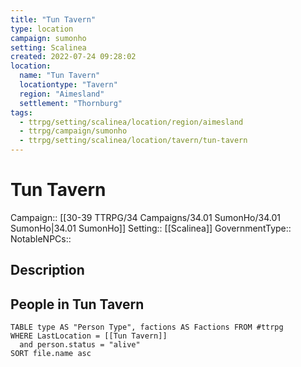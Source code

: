 ```yaml
---
title: "Tun Tavern"
type: location
campaign: sumonho
setting: Scalinea
created: 2022-07-24 09:28:02
location:
  name: "Tun Tavern"
  locationtype: "Tavern"
  region: "Aimesland"
  settlement: "Thornburg"
tags:
  - ttrpg/setting/scalinea/location/region/aimesland
  - ttrpg/campaign/sumonho
  - ttrpg/setting/scalinea/location/tavern/tun-tavern
---
```

# Tun Tavern

Campaign:: [[30-39 TTRPG/34 Campaigns/34.01 SumonHo/34.01 SumonHo|34.01 SumonHo]]
Setting:: [[Scalinea]]
GovernmentType::
NotableNPCs::

## Description



## People in Tun Tavern

```dataview
TABLE type AS "Person Type", factions AS Factions FROM #ttrpg 
WHERE LastLocation = [[Tun Tavern]]
  and person.status = "alive"
SORT file.name asc
```



